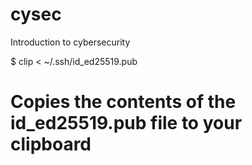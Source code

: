 # cysec
Introduction to cybersecurity

$ clip < ~/.ssh/id_ed25519.pub
# Copies the contents of the id_ed25519.pub file to your clipboard
